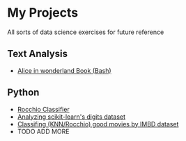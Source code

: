   # My Projects
  All sorts of data science exercises for future reference
  ## Text Analysis
  * [Alice in wonderland Book (Bash)](/Text_Analysis)
  ## Python
  * [Rocchio Classifier](/Text_Analysis/Amazon_Reviews_Sentiment_Analysis)
  * [Analyzing scikit-learn's digits dataset](/lab6)
  * [Classifing (KNN/Rocchio) good movies by IMBD dataset](/HW4)
  * TODO ADD MORE
